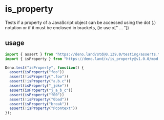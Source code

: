 # is_property

Tests if a property of a JavaScript object can be accessed using the dot (.) notation or if it must be enclosed in brackets, (ie use x[" ... "])

## usage
```ts
import { assert } from "https://deno.land/std@0.139.0/testing/asserts.ts";
import { isProperty } from "https://deno.land/x/is_property@v1.0.0/mod.ts";

Deno.test("isProperty", function() {
  assert(isProperty("foo"))
  assert(!isProperty(".foo"))
  assert(!isProperty("a.b.c"))
  assert(isProperty("_joke"))
  assert(isProperty("j_a_b_c"))
  assert(isProperty("f00"))
  assert(!isProperty("0bad"))
  assert(isProperty("break"))
  assert(!isProperty("@context"))
});

```
